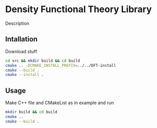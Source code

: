 # Density Functional Theory Library

Description

## Intallation

Download stuff

```bash
cd src && mkdir build && cd build
cmake .. -DCMAKE_INSTALL_PREFIX=../../DFT-install
cmake --build .
cmake --install .
```

## Usage

Make C++ file and CMakeList as in example and run
```bash
mkdir build && cd build
cmake ..
cmake --build .
```

